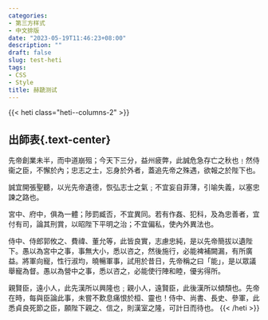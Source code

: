 ```yaml
---
categories:
- 第三方样式
- 中文排版
date: "2023-05-19T11:46:23+08:00"
description: ""
draft: false
slug: test-heti
tags:
- CSS
- Style
title: 赫蹏测试
---
```



{{< heti class="heti--columns-2" >}}

## 出師表{.text-center}

先帝創業未半，而中道崩殂；今天下三分，益州疲弊，此誠危急存亡之秋也﹗然侍衞之臣，不懈於內；忠志之士，忘身於外者，蓋追先帝之殊遇，欲報之於陛下也。

誠宜開張聖聽，以光先帝遺德，恢弘志士之氣﹔不宜妄自菲薄，引喻失義，以塞忠諫之路也。

宮中、府中，俱為一體；陟罰臧否，不宜異同。若有作姦、犯科，及為忠善者，宜付有司，論其刑賞，以昭陛下平明之治；不宜偏私，使內外異法也。

侍中、侍郎郭攸之、費禕、董允等，此皆良實，志慮忠純，是以先帝簡拔以遺陛下。愚以為宮中之事，事無大小，悉以咨之，然後施行，必能裨補闕漏，有所廣益。將軍向寵，性行淑均，曉暢軍事，試用於昔日，先帝稱之曰「能」，是以眾議舉寵為督。愚以為營中之事，悉以咨之，必能使行陣和睦，優劣得所。

親賢臣，遠小人，此先漢所以興隆也﹔親小人，遠賢臣，此後漢所以傾頹也。先帝在時，每與臣論此事，未嘗不歎息痛恨於桓、靈也！侍中、尚書、長史、參軍，此悉貞良死節之臣，願陛下親之、信之，則漢室之隆，可計日而待也。
{{< /heti >}}
